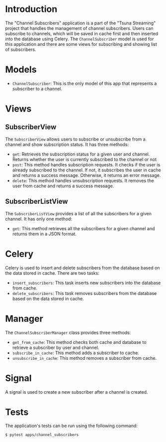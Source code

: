 # Introduction

The "Channel Subscribers" application is a part of the "Tsuna Streaming" project that handles the management of channel subscribers. Users can subscribe to channels, which will be saved in cache first and then inserted into the database using Celery. The `ChannelSubscriber` model is used for this application and there are some views for subscribing and showing list of subscribers.

# Models

- `ChannelSubscriber`: This is the only model of this app that represents a subscriber to a channel.

# Views

## SubscriberView

The `SubscriberView` allows users to subscribe or unsubscribe from a channel and show subscription status. It has three methods:

- `get`: Retrieves the subscription status for a given user and channel. Returns whether the user is currently subscribed to the channel or not
- `post`: This method handles subscription requests. It checks if the user is already subscribed to the channel. If not, it subscribes the user in cache and returns a success message. Otherwise, it returns an error message.
- `delete`: This method handles unsubscription requests. It removes the user from cache and returns a success message.

## SubscriberListView

The `SubscriberListView` provides a list of all the subscribers for a given channel. It has only one method:

- `get`: This method retrieves all the subscribers for a given channel and returns them in a JSON format.

# Celery

Celery is used to insert and delete subscribers from the database based on the data stored in cache. There are two tasks:

- `insert_subscribers`: This task inserts new subscribers into the database from cache.
- `delete_subscribers`: This task removes subscribers from the database based on the data stored in cache.

# Manager

The `ChannelSubscriberManager` class provides three methods:

- `get_from_cache`: This method checks both cache and database to retrieve a subscriber by user and channel.
- `subscribe_in_cache`: This method adds a subscriber to cache.
- `unsubscribe_in_cache`: This method removes a subscriber from cache.

# Signal

A signal is used to create a new subscriber after a channel is created.

# Tests
The application's tests can be run using the following command: 


```
$ pytest apps/channel_subscribers
```